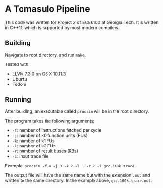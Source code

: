# A Tomasulo Pipeline

This code was written for Project 2 of ECE6100 at Georgia Tech. It is written in C++11, which is supported by most modern compilers.

## Building

Navigate to root directory, and run `make`.

Tested with:

* LLVM 7.3.0 on OS X 10.11.3
* Ubuntu
* Fedora

## Running

After building, an executable called `procsim` will be in the root directory.

The program takes the following arguments:

* `-f`: number of instructions fetched per cycle
* `-j`: number of k0 function units (FUs)
* `-k`: number of k1 FUs
* `-l`: number of k2 FUs
* `-r`: number of result buses (RBs)
* `-i`: input trace file

Example: `procsim -f 4 -j 3 -k 2 -l 1 -r 2 -i gcc.100k.trace`

The output file will have the same name but with the extension `.out` and written to the same directory. In the example above, `gcc.100k.trace.out`.
